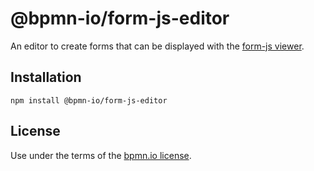# @bpmn-io/form-js-editor

An editor to create forms that can be displayed with the [form-js viewer](../form-js-viewer).


## Installation

```
npm install @bpmn-io/form-js-editor
```


## License

Use under the terms of the [bpmn.io license](http://bpmn.io/license).
